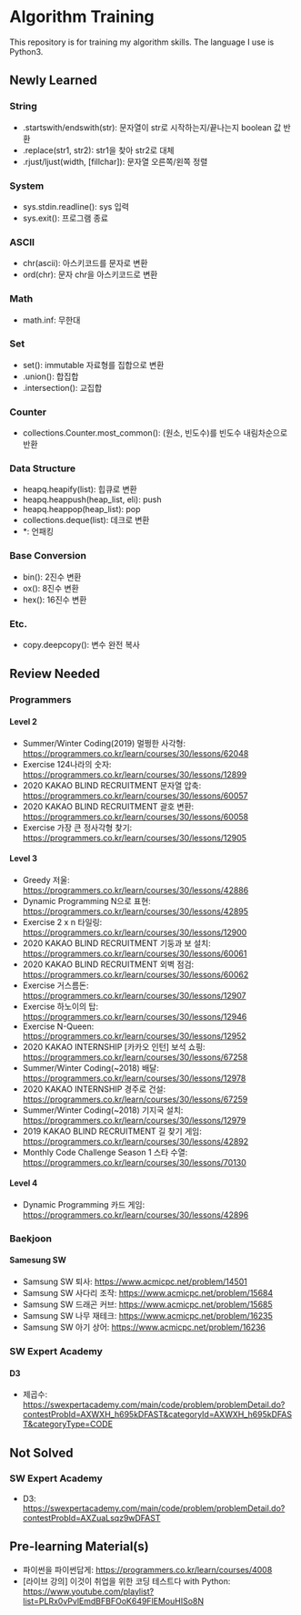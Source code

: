 # Algorithm Training
This repository is for training my algorithm skills.
The language I use is Python3.

## Newly Learned
### String
+ .startswith/endswith(str): 문자열이 str로 시작하는지/끝나는지 boolean 값 반환
+ .replace(str1, str2): str1을 찾아 str2로 대체
+ .rjust/ljust(width, [fillchar]): 문자열 오른쪽/왼쪽 정렬

### System
+ sys.stdin.readline(): sys 입력
+ sys.exit(): 프로그램 종료

### ASCII
+ chr(ascii): 아스키코드를 문자로 변환
+ ord(chr): 문자 chr을 아스키코드로 변환

### Math
+ math.inf: 무한대

### Set
+ set(): immutable 자료형를 집합으로 변환
+ .union(): 합집합
+ .intersection(): 교집합

### Counter
+ collections.Counter.most_common(): (원소, 빈도수)를 빈도수 내림차순으로 반환

### Data Structure
+ heapq.heapify(list): 힙큐로 변환
+ heapq.heappush(heap_list, eli): push
+ heapq.heappop(heap_list): pop
+ collections.deque(list): 데크로 변환
+ *: 언패킹

### Base Conversion
+ bin(): 2진수 변환
+ ox(): 8진수 변환
+ hex(): 16진수 변환

### Etc.
+ copy.deepcopy(): 변수 완전 복사

## Review Needed
### Programmers
#### Level 2
+ Summer/Winter Coding(2019) 멀쩡한 사각형: https://programmers.co.kr/learn/courses/30/lessons/62048
+ Exercise 124나라의 숫자: https://programmers.co.kr/learn/courses/30/lessons/12899
+ 2020 KAKAO BLIND RECRUITMENT 문자열 압축: https://programmers.co.kr/learn/courses/30/lessons/60057
+ 2020 KAKAO BLIND RECRUITMENT 괄호 변환: https://programmers.co.kr/learn/courses/30/lessons/60058
+ Exercise 가장 큰 정사각형 찾기: https://programmers.co.kr/learn/courses/30/lessons/12905
#### Level 3
+ Greedy 저울: https://programmers.co.kr/learn/courses/30/lessons/42886
+ Dynamic Programming N으로 표현: https://programmers.co.kr/learn/courses/30/lessons/42895
+ Exercise 2 x n 타일링: https://programmers.co.kr/learn/courses/30/lessons/12900
+ 2020 KAKAO BLIND RECRUITMENT 기둥과 보 설치: https://programmers.co.kr/learn/courses/30/lessons/60061
+ 2020 KAKAO BLIND RECRUITMENT 외벽 점검: https://programmers.co.kr/learn/courses/30/lessons/60062
+ Exercise 거스름돈: https://programmers.co.kr/learn/courses/30/lessons/12907
+ Exercise 하노이의 탑: https://programmers.co.kr/learn/courses/30/lessons/12946
+ Exercise N-Queen: https://programmers.co.kr/learn/courses/30/lessons/12952
+ 2020 KAKAO INTERNSHIP [카카오 인턴] 보석 쇼핑: https://programmers.co.kr/learn/courses/30/lessons/67258
+ Summer/Winter Coding(~2018) 배달: https://programmers.co.kr/learn/courses/30/lessons/12978
+ 2020 KAKAO INTERNSHIP 경주로 건설: https://programmers.co.kr/learn/courses/30/lessons/67259
+ Summer/Winter Coding(~2018) 기지국 설치: https://programmers.co.kr/learn/courses/30/lessons/12979
+ 2019 KAKAO BLIND RECRUITMENT 길 찾기 게임: https://programmers.co.kr/learn/courses/30/lessons/42892
+ Monthly Code Challenge Season 1 스타 수열: https://programmers.co.kr/learn/courses/30/lessons/70130
#### Level 4
+ Dynamic Programming 카드 게임: https://programmers.co.kr/learn/courses/30/lessons/42896

### Baekjoon
#### Samesung SW
+ Samsung SW 퇴사: https://www.acmicpc.net/problem/14501
+ Samsung SW 사다리 조작: https://www.acmicpc.net/problem/15684
+ Samsung SW 드래곤 커브: https://www.acmicpc.net/problem/15685
+ Samsung SW 나무 재테크: https://www.acmicpc.net/problem/16235
+ Samsung SW 아기 상어: https://www.acmicpc.net/problem/16236

### SW Expert Academy
#### D3
+ 제곱수: https://swexpertacademy.com/main/code/problem/problemDetail.do?contestProbId=AXWXH_h695kDFAST&categoryId=AXWXH_h695kDFAST&categoryType=CODE

## Not Solved
### SW Expert Academy
+ D3: https://swexpertacademy.com/main/code/problem/problemDetail.do?contestProbId=AXZuaLsqz9wDFAST

## Pre-learning Material(s)
+ 파이썬을 파이썬답게: https://programmers.co.kr/learn/courses/4008
+ [라이브 강의] 이것이 취업을 위한 코딩 테스트다 with Python: https://www.youtube.com/playlist?list=PLRx0vPvlEmdBFBFOoK649FlEMouHISo8N
